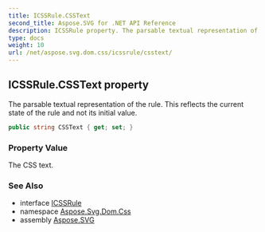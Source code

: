 ```yaml
---
title: ICSSRule.CSSText
second_title: Aspose.SVG for .NET API Reference
description: ICSSRule property. The parsable textual representation of the rule. This reflects the current state of the rule and not its initial value
type: docs
weight: 10
url: /net/aspose.svg.dom.css/icssrule/csstext/
---
```

## ICSSRule.CSSText property

The parsable textual representation of the rule. This reflects the current state of the rule and not its initial value.

```csharp
public string CSSText { get; set; }
```

### Property Value

The CSS text.

### See Also

* interface [ICSSRule](../)
* namespace [Aspose.Svg.Dom.Css](../../icssrule/)
* assembly [Aspose.SVG](../../../)
